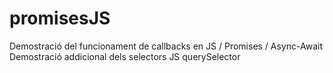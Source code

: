 # promisesJS
Demostració del funcionament de callbacks en JS / Promises / Async-Await
Demostració addicional dels selectors JS querySelector

